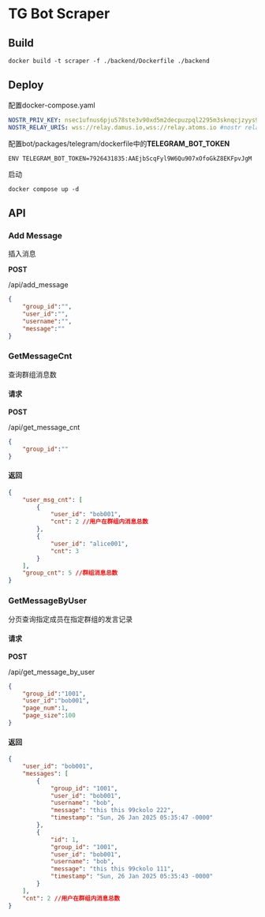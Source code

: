 # TG Bot Scraper

## Build

```
docker build -t scraper -f ./backend/Dockerfile ./backend
```

## Deploy

配置docker-compose.yaml
``` yaml
NOSTR_PRIV_KEY: nsec1ufnus6pju578ste3v90xd5m2decpuzpql2295m3sknqcjzyys9ls0qlc85 #nostr私钥
NOSTR_RELAY_URIS: wss://relay.damus.io,wss://relay.atoms.io #nostr relay uri，逗号分隔
```
配置bot/packages/telegram/dockerfile中的**TELEGRAM_BOT_TOKEN**
``` 
ENV TELEGRAM_BOT_TOKEN=7926431835:AAEjbScqFyl9W6Qu907xOfoGkZ8EKFpvJgM
```
启动
```
docker compose up -d
```

## API
### Add Message

插入消息

**POST**

/api/add_message

``` JSON
{
    "group_id":"", 
    "user_id":"",
    "username":"",
    "message":""
}
```

### GetMessageCnt
查询群组消息数
#### 请求

**POST**

/api/get_message_cnt

``` JSON
{
    "group_id":""
}
```
#### 返回
```JSON
{
    "user_msg_cnt": [
        {
            "user_id": "bob001",
            "cnt": 2 //用户在群组内消息总数
        },
        {
            "user_id": "alice001",
            "cnt": 3
        }
    ],
    "group_cnt": 5 //群组消息总数
}
```
### GetMessageByUser
分页查询指定成员在指定群组的发言记录
#### 请求

**POST**

/api/get_message_by_user

``` JSON
{
    "group_id":"1001",
    "user_id":"bob001",
    "page_num":1,
    "page_size":100
}
```
#### 返回
``` JSON
{
    "user_id": "bob001",
    "messages": [
        {
            "group_id": "1001",
            "user_id": "bob001",
            "username": "bob",
            "message": "this this 99ckolo 222",
            "timestamp": "Sun, 26 Jan 2025 05:35:47 -0000"
        },
        {
            "id": 1,
            "group_id": "1001",
            "user_id": "bob001",
            "username": "bob",
            "message": "this this 99ckolo 111",
            "timestamp": "Sun, 26 Jan 2025 05:35:43 -0000"
        }
    ],
    "cnt": 2 //用户在群组内消息总数
}
```